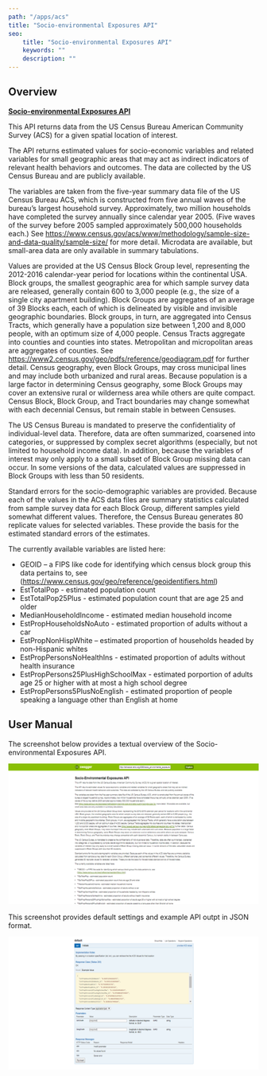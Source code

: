 ```yaml
---
path: "/apps/acs"
title: "Socio-environmental Exposures API"
seo:
    title: "Socio-environmental Exposures API"
    keywords: ""
    description: ""
---
```


## Overview

[**Socio-environmental Exposures API**](http://bdt-social.renci.org:8080/socio_environmental_exposures_api/v1/ui/#!/default/get_values)

This API returns data from the US Census Bureau American Community Survey (ACS) for a given spatial location of interest.

The API returns estimated values for socio-economic variables and related variables for small geographic areas that may act as indirect indicators of relevant health behaviors and outcomes. The data are collected by the US Census Bureau and are publicly available.

The variables are taken from the five-year summary data file of the US Census Bureau ACS, which is constructed from five annual waves of the bureau’s largest household survey. Approximately, two million households have completed the survey annually since calendar year 2005. (Five waves of the survey before 2005 sampled approximately 500,000 households each.) See https://www.census.gov/acs/www/methodology/sample-size-and-data-quality/sample-size/ for more detail. Microdata are available, but small-area data are only available in summary tabulations.

Values are provided at the US Census Block Group level, representing the 2012-2016 calendar-year period for locations within the continental USA. Block groups, the smallest geographic area for which sample survey data are released, generally contain 600 to 3,000 people (e.g., the size of a single city apartment building). Block Groups are aggregates of an average of 39 Blocks each, each of which is delineated by visible and invisible geographic boundaries. Block groups, in turn, are aggregated into Census Tracts, which generally have a population size between 1,200 and 8,000 people, with an optimum size of 4,000 people. Census Tracts aggregate into counties and counties into states. Metropolitan and micropolitan areas are aggregates of counties. See https://www2.census.gov/geo/pdfs/reference/geodiagram.pdf for further detail. Census geography, even Block Groups, may cross municipal lines and may include both urbanized and rural areas. Because population is a large factor in determining Census geography, some Block Groups may cover an extensive rural or wilderness area while others are quite compact. Census Block, Block Group, and Tract boundaries may change somewhat with each decennial Census, but remain stable in between Censuses.

The US Census Bureau is mandated to preserve the confidentiality of individual-level data. Therefore, data are often summarized, coarsened into categories, or suppressed by complex secret algorithms (especially, but not limited to household income data). In addition, because the variables of interest may only apply to a small subset of Block Group missing data can occur. In some versions of the data, calculated values are suppressed in Block Groups with less than 50 residents.

Standard errors for the socio-demographic variables are provided. Because each of the values in the ACS data files are summary statistics calculated from sample survey data for each Block Group, different samples yield somewhat different values. Therefore, the Census Bureau generates 80 replicate values for selected variables. These provide the basis for the estimated standard errors of the estimates.

The currently available variables are listed here:

- GEOID – a FIPS like code for identifying which census block group this data pertains to, see (https://www.census.gov/geo/reference/geoidentifiers.html)
- EstTotalPop - estimated population count
- EstTotalPop25Plus - estimated population count that are age 25 and older
- MedianHouseholdIncome - estimated median household income
- EstPropHouseholdsNoAuto - estimated proportion of adults without a car
- EstPropNonHispWhite – estimated proportion of households headed by non-Hispanic whites
- EstPropPersonsNoHealthIns - estimated proportion of adults without health insurance
- EstPropPersons25PlusHighSchoolMax - estimated porportion of adults age 25 or higher with at most a high school degree
- EstPropPersons5PlusNoEnglish - estimated proportion of people speaking a language other than English at home

## User Manual

The screenshot below provides a textual overview of the Socio-environmental Exposures API.

![ACS_API](ACS_API.png)

This screenshot provides default settings and example API outpt in JSON format.

![ACS_API_DefaultFields](ACS_API_DefaultFields.png)
